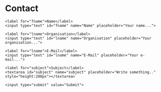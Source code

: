 # Contact

<div class="container">
  <form action="mailto:imb-benchmark@hsu-hh.de">

    <label for="fname">Name</label>
    <input type="text" id="fname" name="Name" placeholder="Your name...">

    <label for="lname">Organisation</label>
    <input type="text" id="lname" name="Organisation" placeholder="Your organisation...">

    <label for="lname">E-Mail</label>
    <input type="text" id="lname" name="E-Mail" placeholder="Your e-mail...">

    <label for="subject">Subject</label>
    <textarea id="subject" name="subject" placeholder="Write something.." style="height:200px"></textarea>

    <input type="submit" value="Submit">

  </form>
</div>
